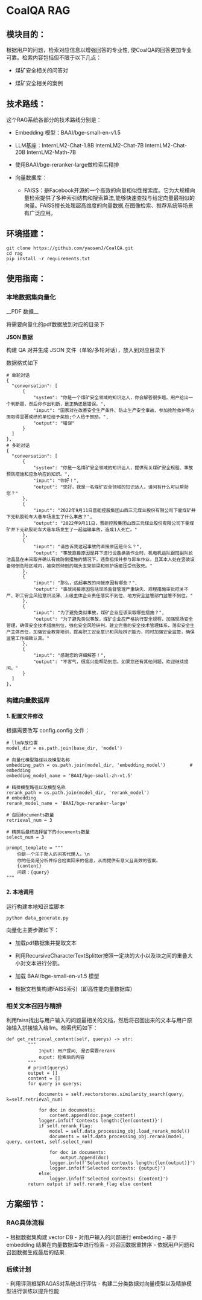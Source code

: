 # CoalQA RAG

<h2 id="1">模块目的：</h2>
 根据用户的问题，检索对应信息以增强回答的专业性, 使CoalQA的回答更加专业可靠。检索内容包括但不限于以下几点：


- 煤矿安全相关的问答对

- 煤矿安全相关的案例

<h2 id="2">技术路线：</h2>
这个RAG系统各部分的技术路线分别是：

- Embedding 模型：BAAI/bge-small-en-v1.5

- LLM基座：InternLM2-Chat-1.8B InternLM2-Chat-7B InternLM2-Chat-20B InternLM2-Math-7B

- 使用BAAI/bge-reranker-large做检索后精排

- 向量数据库：

  - FAISS：是Facebook开源的一个高效的向量相似性搜索库。它为大规模向量检索提供了多种索引结构和搜索算法,能够快速查找与给定向量最相似的向量。FAISS擅长处理超高维度的向量数据,在图像检索、推荐系统等场景有广泛应用。

<h2 id="3">环境搭建：</h2>

```shell
git clone https://github.com/yaosenJ/CoalQA.git
cd rag
pip install -r requirements.txt
```
<!-- **使用指南：** -->
<h2 id="4">使用指南：</h2>
<h3 id="4-1">本地数据集向量化 </h3>
__PDF 数据__  


将需要向量化的pdf数据放到对应的目录下

__JSON 数据__  


构建 QA 对并生成 JSON 文件（单轮/多轮对话），放入到对应目录下

数据格式如下
```shell
# 单轮对话
{
  "conversation": [
      {
          "system": "你是一个煤矿安全领域的知识达人，你会解答很多题。用户给出一个判断题，然后你作出判断，是正确还是错误。",
          "input": "国家对在改善安全生产条件、防止生产安全事故、参加抢险救护等方面取得显著成绩的单位给予奖励;个人给予鼓励。",
          "output": "错误"
      }
  ]
},
# 多轮对话
{
  "conversation": [
      {
          "system": "你是一名煤矿安全领域的知识达人，提供有关煤矿安全规程、事故预防措施和应急响应的知识。",
          "input": "你好！",
          "output": "您好，我是一名煤矿安全领域的知识达人，请问有什么可以帮助您？"
      },
      {
          "input": "2022年9月11日晋能控股集团山西三元煤业股份有限公司下霍煤矿井下无轨胶轮车大巷车场发生了什么事故？",
          "output": "2022年9月11日，晋能控股集团山西三元煤业股份有限公司下霍煤矿井下无轨胶轮车大巷车场发生了一起运输事故，造成1人死亡。"
      },
      {
          "input": "请告诉我这起事故的直接原因是什么？",
          "output": "事故直接原因是井下进行设备换装作业时，机电机运队跟班副队长池晶晶在未采取并确认有效防倒措施的情况下，违章指挥并参与卸车作业，且其本人处在竖装设备倾倒危险区域内，被突然倾倒的端头支架前梁和侧护板砸压受伤致死。"
      },
      {
          "input": "那么，这起事故的间接原因有哪些？",
          "output": "事故间接原因包括现场监督管理严重缺失、规程措施审批把关不严、职工安全风险意识淡薄、上级主体企业责任落实不到位、地方安全监管部门监管不到位。"
      },
      {
          "input": "为了避免类似事故，煤矿企业应该采取哪些措施？",
          "output": "为了避免类似事故，煤矿企业应严格执行安全规程，加强现场安全管理，确保安全技术措施到位，强化安全风险研判，建立完善的安全技术管理体系，落实安全生产主体责任，加强安全教育培训，提高职工安全意识和风险辨识能力，同时加强安全监管，确保监管工作细致认真。"
      },
      {
          "input": "感谢您的详细解答！",
          "output": "不客气，很高兴能帮助到您。如果您还有其他问题，欢迎继续提问。"
      }
  ]
},
```

<h3 id="4-2">构建向量数据库  </h3>
<h4 id="4-2">1. 配置文件修改 </h4>
根据需要改写 config.config 文件：  


```shell
# llm存放位置
model_dir = os.path.join(base_dir, 'model')   

# 向量化模型路径以及模型名称
embedding_path = os.path.join(model_dir, 'embedding_model')         # embedding
embedding_model_name = 'BAAI/bge-small-zh-v1.5'

# 精排模型路径以及模型名称
rerank_path = os.path.join(model_dir, 'rerank_model')  	        	  # embedding
rerank_model_name = 'BAAI/bge-reranker-large'

# 召回documents数量
retrieval_num = 3

# 精排后最终选择留下的documents数量
select_num = 3

prompt_template = """
    你是一个乐于助人的问答代理人。\n
    你的任务是分析并综合检索回来的信息，从而提供有意义且高效的答案。
	{content}
	问题：{query}
"""
```
  
<h4 id="4-3">2. 本地调用 </h4>
运行构建本地知识库脚本  


```shell
python data_generate.py
```
向量化主要步骤如下：

- 加载pdf数据集并提取文本

- 利用RecursiveCharacterTextSplitter按照一定块的大小以及块之间的重叠大小对文本进行分割。

- 加载 BAAI/bge-small-en-v1.5 模型

- 根据文档集构建FAISS索引（即高性能向量数据库）

<h3 id="4-3">相关文本召回与精排</h3>
利用faiss找出与用户输入的问题最相关的文档，然后将召回出来的文本与用户原始输入拼接输入给llm。检索代码如下：


```shell
def get_retrieval_content(self, querys) -> str:
        """
            Input: 用户提问, 是否需要rerank
            ouput: 检索后的内容        
        """
        # print(querys)
        output = []
        content = []
        for query in querys:
            
            documents = self.vectorstores.similarity_search(query, k=self.retrieval_num)
            
            for doc in documents:
                content.append(doc.page_content)
            logger.info(f'Contexts length:{len(content)}')
            if self.rerank_flag:
                model = self.data_processing_obj.load_rerank_model()
                documents = self.data_processing_obj.rerank(model, query, content, self.select_num)

                for doc in documents:
                    output.append(doc)
                logger.info(f'Selected contexts length:{len(output)}')
                logger.info(f'Selected contexts: {output}')
            else:
                logger.info(f'Selected contexts: {content}')
        return output if self.rerank_flag else content
```


<h2 id="5-1">方案细节：</h2>
<h3 id="5-1">RAG具体流程</h3>
- 根据数据集构建 vector DB  
- 对用户输入的问题进行 embedding  
- 基于 embedding 结果在向量数据库中进行检索  
- 对召回数据重排序  
- 依据用户问题和召回数据生成最后的结果  
<h3 id="5-2">后续计划</h3>
- 利用评测框架RAGAS对系统进行评估  
- 构建二分类数据对向量模型以及精排模型进行训练以提升性能  
